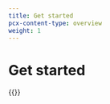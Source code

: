 ```yaml
---
title: Get started
pcx-content-type: overview
weight: 1
---
```


# Get started

{{<directory-listing>}}